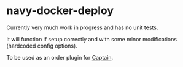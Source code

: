 # navy-docker-deploy

Currently very much work in progress and has no unit tests. 

It will function if setup correctly and with some minor modifications (hardcoded config options).

To be used as an order plugin for [Captain](https://github.com/microadam/navy-captain).
